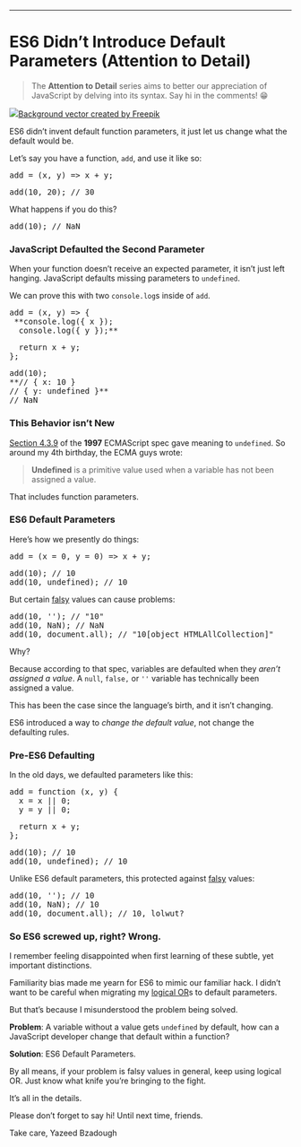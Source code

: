 * * *

# ES6 Didn’t Introduce Default Parameters (Attention to Detail)



> The **Attention to Detail** series aims to better our appreciation of JavaScript by delving into its syntax. Say hi in the comments! 😁

![](https://cdn-images-1.medium.com/max/1600/1*r6RChRNt3ampPhEPoTgfPQ.jpeg)[Background vector created by Freepik](https://www.freepik.com/free-vector/hand-holding-magnifying-glass-in-flat-style_2034694.htm)

ES6 didn’t invent default function parameters, it just let us change what the default would be.

Let’s say you have a function, `add`, and use it like so:

<pre name="dc43" id="dc43" class="graf graf--pre graf-after--p">add = (x, y) => x + y;</pre>

<pre name="c4b6" id="c4b6" class="graf graf--pre graf-after--pre">add(10, 20); // 30</pre>

What happens if you do this?

<pre name="f4ba" id="f4ba" class="graf graf--pre graf-after--p">add(10); // NaN</pre>

### JavaScript Defaulted the Second Parameter

When your function doesn’t receive an expected parameter, it isn’t just left hanging. JavaScript defaults missing parameters to `undefined`.

We can prove this with two `console.log`s inside of `add`.

<pre name="d42c" id="d42c" class="graf graf--pre graf-after--p">add = (x, y) => {
 **console.log({ x });
  console.log({ y });**</pre>

<pre name="3adb" id="3adb" class="graf graf--pre graf-after--pre">  return x + y;
};</pre>

<pre name="4947" id="4947" class="graf graf--pre graf-after--pre">add(10);
**// { x: 10 }
// { y: undefined }**
// NaN</pre>

### This Behavior isn’t New

[Section 4.3.9](https://www.ecma-international.org/publications/files/ECMA-ST-ARCH/ECMA-262,%201st%20edition,%20June%201997.pdf#sec-4.3.9) of the **1997** ECMAScript spec gave meaning to `undefined`. So around my 4th birthday, the ECMA guys wrote:

> **Undefined** is a primitive value used when a variable has not been assigned a value.

That includes function parameters.

### ES6 Default Parameters

Here’s how we presently do things:

<pre name="bc14" id="bc14" class="graf graf--pre graf-after--p">add = (x = 0, y = 0) => x + y;</pre>

<pre name="b4d9" id="b4d9" class="graf graf--pre graf-after--pre">add(10); // 10
add(10, undefined); // 10</pre>

But certain [falsy](https://developer.mozilla.org/en-US/docs/Glossary/falsy) values can cause problems:

<pre name="61f5" id="61f5" class="graf graf--pre graf-after--p">add(10, ''); // "10"
add(10, NaN); // NaN
add(10, document.all); // "10[object HTMLAllCollection]"</pre>

Why?

Because according to that spec, variables are defaulted when they _aren’t assigned a value_. A `null`, `false,` or `''` variable has technically been assigned a value.

This has been the case since the language’s birth, and it isn’t changing.

ES6 introduced a way to _change the default value_, not change the defaulting rules.

### Pre-ES6 Defaulting

In the old days, we defaulted parameters like this:

<pre name="ba16" id="ba16" class="graf graf--pre graf-after--p">add = function (x, y) {
  x = x || 0;
  y = y || 0;</pre>

<pre name="09aa" id="09aa" class="graf graf--pre graf-after--pre">  return x + y;
};</pre>

<pre name="0f9f" id="0f9f" class="graf graf--pre graf-after--pre">add(10); // 10
add(10, undefined); // 10</pre>

Unlike ES6 default parameters, this protected against [falsy](https://developer.mozilla.org/en-US/docs/Glossary/falsy) values:

<pre name="8ad4" id="8ad4" class="graf graf--pre graf-after--p">add(10, ''); // 10
add(10, NaN); // 10
add(10, document.all); // 10, lolwut?</pre>

### So ES6 screwed up, right? Wrong.

I remember feeling disappointed when first learning of these subtle, yet important distinctions.

Familiarity bias made me yearn for ES6 to mimic our familiar hack. I didn’t want to be careful when migrating my [logical OR](https://developer.mozilla.org/en-US/docs/Web/JavaScript/Reference/Operators/Logical_Operators)s to default parameters.

But that’s because I misunderstood the problem being solved.

**Problem**: A variable without a value gets `undefined` by default, how can a JavaScript developer change that default within a function?

**Solution**: ES6 Default Parameters.

By all means, if your problem is falsy values in general, keep using logical OR. Just know what knife you’re bringing to the fight.

It’s all in the details.

Please don’t forget to say hi! Until next time, friends.

Take care,
Yazeed Bzadough